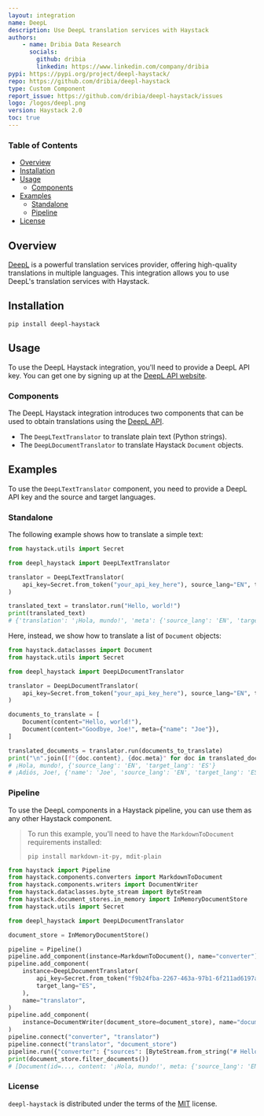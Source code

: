 ```yaml
---
layout: integration
name: DeepL
description: Use DeepL translation services with Haystack
authors:
    - name: Dribia Data Research
      socials:
        github: dribia
        linkedin: https://www.linkedin.com/company/dribia
pypi: https://pypi.org/project/deepl-haystack/
repo: https://github.com/dribia/deepl-haystack
type: Custom Component
report_issue: https://github.com/dribia/deepl-haystack/issues
logo: /logos/deepl.png
version: Haystack 2.0
toc: true
---
```

### **Table of Contents**
- [Overview](#overview)
- [Installation](#installation)
- [Usage](#usage)
  - [Components](#components)
- [Examples](#examples)
  - [Standalone](#standalone)
  - [Pipeline](#pipeline)
- [License](#license)

## Overview

[DeepL](https://www.deepl.com/) is a powerful translation services provider, offering high-quality translations 
in multiple languages. This integration allows you to use DeepL's translation services with Haystack. 

## Installation

```console
pip install deepl-haystack
```

## Usage

To use the DeepL Haystack integration, you'll need to provide a DeepL API key.
You can get one by signing up at the [DeepL API website](https://www.deepl.com/en/pro#developer).

### Components

The DeepL Haystack integration introduces two components that can be used to
obtain translations using the [DeepL API](https://www.deepl.com/en/pro-api).

- The `DeepLTextTranslator` to translate plain text (Python strings).
- The `DeepLDocumentTranslator` to translate Haystack `Document` objects.

## Examples

To use the `DeepLTextTranslator` component, you need to provide a 
DeepL API key and the source and target languages. 

### Standalone

The following example shows how to translate a simple text:

```python
from haystack.utils import Secret

from deepl_haystack import DeepLTextTranslator

translator = DeepLTextTranslator(
    api_key=Secret.from_token("your_api_key_here"), source_lang="EN", target_lang="ES"
)

translated_text = translator.run("Hello, world!")
print(translated_text)
# {'translation': '¡Hola, mundo!', 'meta': {'source_lang': 'EN', 'target_lang': 'ES'}}
```

Here, instead, we show how to translate a list of `Document` objects:

```python
from haystack.dataclasses import Document
from haystack.utils import Secret

from deepl_haystack import DeepLDocumentTranslator

translator = DeepLDocumentTranslator(
    api_key=Secret.from_token("your_api_key_here"), source_lang="EN", target_lang="ES"
)

documents_to_translate = [
    Document(content="Hello, world!"),
    Document(content="Goodbye, Joe!", meta={"name": "Joe"}),
]

translated_documents = translator.run(documents_to_translate)
print("\n".join([f"{doc.content}, {doc.meta}" for doc in translated_documents]))
# ¡Hola, mundo!, {'source_lang': 'EN', 'target_lang': 'ES'}
# ¡Adiós, Joe!, {'name': 'Joe', 'source_lang': 'EN', 'target_lang': 'ES'}
```

### Pipeline

To use the DeepL components in a Haystack pipeline, 
you can use them as any other Haystack component.

> To run this example, you'll need to have the `MarkdownToDocument` requirements installed:
> ```shell
> pip install markdown-it-py, mdit-plain
> ```

```python
from haystack import Pipeline
from haystack.components.converters import MarkdownToDocument
from haystack.components.writers import DocumentWriter
from haystack.dataclasses.byte_stream import ByteStream
from haystack.document_stores.in_memory import InMemoryDocumentStore
from haystack.utils import Secret

from deepl_haystack import DeepLDocumentTranslator

document_store = InMemoryDocumentStore()

pipeline = Pipeline()
pipeline.add_component(instance=MarkdownToDocument(), name="converter")
pipeline.add_component(
    instance=DeepLDocumentTranslator(
        api_key=Secret.from_token("f9b24fba-2267-463a-97b1-6f211ad6197a:fx"),
        target_lang="ES",
    ),
    name="translator",
)
pipeline.add_component(
    instance=DocumentWriter(document_store=document_store), name="document_store"
)
pipeline.connect("converter", "translator")
pipeline.connect("translator", "document_store")
pipeline.run({"converter": {"sources": [ByteStream.from_string("# Hello world!")]}})
print(document_store.filter_documents())
# [Document(id=..., content: '¡Hola, mundo!', meta: {'source_lang': 'EN', 'language': 'ES'})]
```

### License

`deepl-haystack` is distributed under the terms of the
[MIT](https://opensource.org/license/mit) license.
